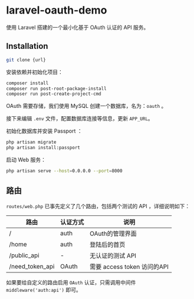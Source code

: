 # laravel-oauth-demo

使用 Laravel 搭建的一个最小化基于 OAuth 认证的 API 服务。

## Installation

```sh
git clone {url}
```

安装依赖并初始化项目：
```sh
composer install
composer run post-root-package-install
composer run post-create-project-cmd
```
OAuth 需要存储，我们使用 MySQL 创建一个数据库，名为：`oauth` 。

接下来编辑 `.env` 文件，配置数据库连接等信息，更新 `APP_URL`。

初始化数据库并安装 Passport ：
```sh
php artisan migrate
php artisan install:passport
```

启动 Web 服务：
```sh
php artisan serve --host=0.0.0.0 --port=8000
```

## 路由

`routes/web.php` 已事先定义了几个路由，包括两个测试的 API ，详细说明如下：

|路由|认证方式|说明|
|---|---|---|
| / | auth | OAuth的管理界面 |
| /home | auth | 登陆后的首页 |
| /public_api | - | 无认证的测试 API |
| /need_token_api | OAuth | 需要 access token 访问的API |

如果要给自定义的路由启用 `OAuth` 认证，只需调用中间件 `middleware('auth:api')` 即可。

